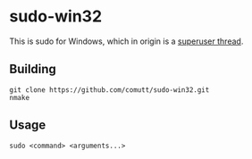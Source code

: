 sudo-win32
=============

This is sudo for Windows, which in origin is a [superuser thread](http://superuser.com/questions/122418/theres-no-sudo-command-in-cygwin).


## Building

    git clone https://github.com/comutt/sudo-win32.git
    nmake

## Usage

    sudo <command> <arguments...>
